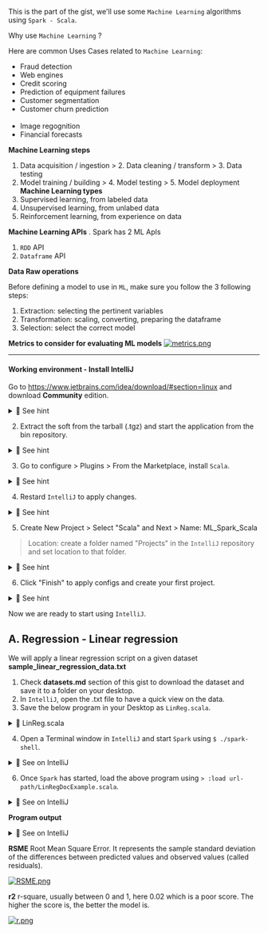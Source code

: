 This is the part of the gist, we'll use some `Machine Learning` algorithms using `Spark - Scala`.<br>

Why use `Machine Learning` ?<br>

Here are common Uses Cases related to `Machine Learning`:<br>
- Fraud detection<br>
- Web engines<br>
- Credit scoring<br>
- Prediction of equipment failures<br>
- Customer segmentation<br>
- Customer churn prediction<br><br>
- Image regognition<br>
- Financial forecasts<br>

<b>Machine Learning steps</b><br>
1. Data acquisition / ingestion > 2. Data cleaning / transform > 3. Data testing <br>
4. Model training / building > 4. Model testing > 5. Model deployment<br>
<b>Machine Learning types</b><br>
1. Supervised learning, from labeled data<br>
2. Unsupervised learning, from unlabed data<br>
3. Reinforcement learning, from experience on data<br>

<b>Machine Learning APIs</b>
. Spark has 2 ML ApIs<br>
1. `RDD` API<br>
2. `Dataframe` API

<b>Data Raw operations</b><br>

Before defining  a model to use in `ML`, make sure you follow the 3 following steps:<br>
1. Extraction: selecting the pertinent variables<br>
2. Transformation: scaling, converting, preparing the dataframe<br>
3. Selection: select the correct model

<b>Metrics to consider for evaluating ML models</b>
[![metrics.png](https://i.postimg.cc/BZg1FMB0/metrics.png)](https://postimg.cc/rzDmXGHn)

<hr>

#### Working environment - Install IntelliJ
Go to https://www.jetbrains.com/idea/download/#section=linux and download <b>Community</b> edition.<br>

<details>
<summary>🔴 See hint</summary>
<p> 
  
[![intelliJ.png](https://i.postimg.cc/4dJY0GN3/intelliJ.png)](https://postimg.cc/B8VZ8dFW)

</p>
</details>

2. Extract the soft from the tarball (.tgz) and start the application from the bin repository.

<details>
<summary>🔴 See hint</summary>
<p> 
  
[![isaac-arnault-intelli-J.png](https://i.postimg.cc/rm6Byyt8/isaac-arnault-intelli-J.png)](https://postimg.cc/R3RsXBR8)

</p>
</details>

3. Go to configure > Plugins > From the Marketplace, install `Scala`.

<details>
<summary>🔴 See hint</summary>
<p> 
  
[![isaac-arnault-intelli-J-2.png](https://i.postimg.cc/DyBmSH6V/isaac-arnault-intelli-J-2.png)](https://postimg.cc/bsSqM64L)

</p>
</details>

4. Restard `IntelliJ` to apply changes.<br>

<details>
<summary>🔴 See hint</summary>
<p> 
  
[![isaac-arnault-intelli-J-3.png](https://i.postimg.cc/JzMg2dCh/isaac-arnault-intelli-J-3.png)](https://postimg.cc/BX7M8p6W)

</p>
</details>

5. Create New Project > Select "Scala" and Next > Name: ML_Spark_Scala<br>
> Location: create a folder named "Projects" in the `IntelliJ` repository and set location to that folder.

<details>
<summary>🔴 See hint</summary>
<p> 
  
[![isaac-arnault-intelli-J-6.png](https://i.postimg.cc/LXtLwvpH/isaac-arnault-intelli-J-6.png)](https://postimg.cc/jwjDJH29)

</p>
</details>

6. Click "Finish" to apply configs and create your first project.

<details>
<summary>🔴 See hint</summary>
<p> 
  
[![isaac-arnault-Intelli-J-7.png](https://i.postimg.cc/9FMwYcrX/isaac-arnault-Intelli-J-7.png)](https://postimg.cc/nMyLHb4N)

</p>
</details>

Now we are ready to start using `IntelliJ`.

## A. Regression - Linear regression
We will apply a linear regression script on a given dataset <b>sample_linear_regression_data.txt</b>
1. Check <b>datasets.md</b> section of this gist to download the dataset and save it to a folder on your desktop.<br>
2. In `IntelliJ`, open the .txt file to have a quick view on the data.<br>
3. Save the below program in your Desktop as `LinReg.scala`.<br>

<details>
<summary>🔴 LinReg.scala </summary>
<p>
  
 ``` 
import org.apache.spark.ml.regression.LinearRegression
import org.apache.spark.sql.SparkSession

def main(): Unit = {
  // Create Session App
  val spark = SparkSession.builder().appName("LinearRegressionExample").getOrCreate()

  // May need to replace with full file path starting with file:///.
  val path = "url-path/sample_linear_regression_data.txt"

  // Training Data
  val training = spark.read.format("libsvm").load(path)
  training.printSchema()

  // Create new LinearRegression Object
  val lr = new LinearRegression().setMaxIter(100).setRegParam(0.3).setElasticNetParam(0.8)

  // Fit the model
  val lrModel = lr.fit(training)

  // Print the coefficients and intercept for linear regression
  println(s"Coefficients: ${lrModel.coefficients} Intercept: ${lrModel.intercept}")

  // Summarize the model over the training set and print out some metrics
  val trainingSummary = lrModel.summary
  println(s"numIterations: ${trainingSummary.totalIterations}")
  println(s"objectiveHistory: ${trainingSummary.objectiveHistory.toList}")
  trainingSummary.residuals.show()
  println(s"RMSE: ${trainingSummary.rootMeanSquaredError}")
  println(s"r2: ${trainingSummary.r2}")

  // $example off$
  spark.stop()
}
main()

```

</p>
</details>

4. Open a Terminal window in `IntelliJ` and start `Spark` using `$ ./spark-shell`.<br>

<details>
<summary>🔴 See on IntelliJ</summary>
<p> 
  
[![isaac-arnault-spark-scala.png](https://i.postimg.cc/0QGPLXy2/isaac-arnault-spark-scala.png)](https://postimg.cc/phdwjZjg)

</p>
</details>

6. Once `Spark` has started, load the above program using `> :load url-path/LinRegDocExample.scala`.<br>

<details>
<summary>🔴 See on IntelliJ</summary>
<p> 
  
[![isaac-arnault-spark-scala.png](https://i.postimg.cc/0QGPLXy2/isaac-arnault-spark-scala.png)](https://postimg.cc/phdwjZjg)

</p>
</details>

<b>Program output</b>

<details>
<summary>🔴 See on IntelliJ</summary>
<p> 
  
[![isaac-arnault-intelli-J-7.png](https://i.postimg.cc/SswqY01r/isaac-arnault-intelli-J-7.png)](https://postimg.cc/JDcSSFLD)

</p>
</details>

<b>RSME</b> Root Mean Square Error. It represents the sample standard deviation of the differences between predicted values and observed values (called residuals).<br>

[![RSME.png](https://i.postimg.cc/CxZZWYTh/RSME.png)](https://postimg.cc/yDHYZM8t)

<b>r2</b> r-square, usually between 0 and 1, here 0.02 which is a poor score. The higher the score is, the better the model is.

[![r.png](https://i.postimg.cc/GpG4mQm6/r.png)](https://postimg.cc/CZMhvbD4)

</details>

